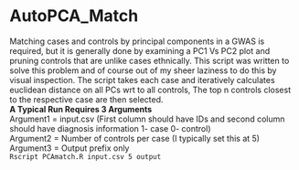 # AutoPCA_Match
Matching cases and controls by principal components in a GWAS is required, but it is generally done by examining a PC1 Vs PC2 plot and pruning controls that are unlike cases ethnically. This script was written to solve this problem and of course out of my sheer laziness to do this by visual inspection. The script takes each case and iteratively calculates euclidean distance on all PCs wrt to all controls, The top n controls closest to the respective case are then selected.  
**A Typical Run Requires 3 Arguments**  
Argument1 = input.csv (First column should have IDs and second column should have diagnosis information 1- case 0- control)  
Argument2 = Number of controls per case (I typically set this at 5)  
Argument3 = Output prefix only  
```Rscript PCAmatch.R input.csv 5 output```
